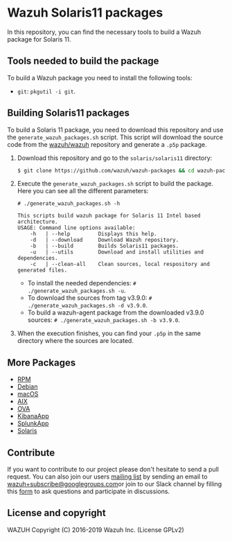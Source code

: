 Wazuh Solaris11 packages
==================

In this repository, you can find the necessary tools to build a Wazuh package for Solaris 11.

## Tools needed to build the package

To build a Wazuh package you need to install the following tools:
  - `git`: `pkgutil -i git`.

## Building Solaris11 packages

To build a Solaris 11 package, you need to download this repository and use the `generate_wazuh_packages.sh` script. This script will download the source code from the [wazuh/wazuh](https://github.com/wazuh/wazuh) repository and generate a `.p5p` package.

1. Download this repository and go to the `solaris/solaris11` directory:
    ```bash
    $ git clone https://github.com/wazuh/wazuh-packages && cd wazuh-packages/solaris/solaris11
    ```

2. Execute the `generate_wazuh_packages.sh` script to build the package. Here you can see all the different parameters:
    ```shellsession
    # ./generate_wazuh_packages.sh -h

    This scripts build wazuh package for Solaris 11 Intel based architecture.
    USAGE: Command line options available:
        -h   | --help         Displays this help.
        -d   | --download     Download Wazuh repository.
        -b   | --build        Builds Solaris11 packages.
        -u   | --utils        Download and install utilities and dependencies.
        -c   | --clean-all    Clean sources, local respository and generated files.
    ```

    * To install the needed dependencies:
        `# ./generate_wazuh_packages.sh -u`.
    * To download the sources from tag v3.9.0:
        `# ./generate_wazuh_packages.sh -d v3.9.0`.
    * To build a wazuh-agent package from the downloaded v3.9.0 sources:
        `# ./generate_wazuh_packages.sh -b v3.9.0`.

3. When the execution finishes, you can find your `.p5p` in the same directory where the sources are located.

## More Packages

- [RPM](/rpms/README.md)
- [Debian](/debs/README.md)
- [macOS](/macos/README.md)
- [AIX](/aix/README.md)
- [OVA](/ova/README.md)
- [KibanaApp](/wazuhapp/README.md)
- [SplunkApp](/splunkapp/README.md)
- [Solaris](/solaris/README.md)



## Contribute

If you want to contribute to our project please don't hesitate to send a pull request. You can also join our users [mailing list](https://groups.google.com/d/forum/wazuh) by sending an email to [wazuh+subscribe@googlegroups.com](mailto:wazuh+subscribe@googlegroups.com)or join to our Slack channel by filling this [form](https://wazuh.com/community/join-us-on-slack/) to ask questions and participate in discussions.

## License and copyright

WAZUH
Copyright (C) 2016-2019 Wazuh Inc.  (License GPLv2)